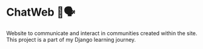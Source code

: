 # ChatWeb 💬🗣️
Website to communicate and interact in communities created within the site. This project is a part of my Django learning journey.

